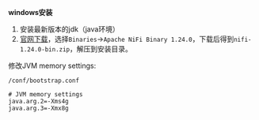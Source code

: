 **windows安装**
1. 安装最新版本的jdk（java环境）
2. [官网下载](https://nifi.apache.org/download.html)，选择`Binaries`->`Apache NiFi Binary 1.24.0`，下载后得到`nifi-1.24.0-bin.zip`，解压到安装目录。

修改JVM memory settings:
```
/conf/bootstrap.conf

# JVM memory settings
java.arg.2=-Xms4g
java.arg.3=-Xmx8g
```
